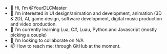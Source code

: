 - 👋 Hi, I’m @YourDLCMaster
- 👀 I’m interested in UI design/animation and development, animation (3D & 2D), AI, game design, software development, digital music production and video production.
- 🌱 I’m currently learning Lua, C#, Luau, Python and Javascript (mostly picking a couple)
- 💞️ I’m looking to collaborate on N/A
- 📫 How to reach me: through GitHub at the moment.

<!---
YourDLCMaster/YourDLCMaster is a ✨ special ✨ repository because its `README.md` (this file) appears on your GitHub profile.
You can click the Preview link to take a look at your changes.

big among us balls
--->
